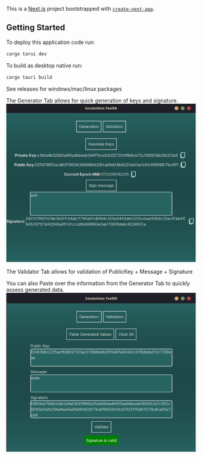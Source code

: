 This is a [Next.js](https://nextjs.org/) project bootstrapped with [`create-next-app`](https://github.com/vercel/next.js/tree/canary/packages/create-next-app).

## Getting Started

To deploy this application code run:

```bash
cargo tarui dev
```

To build as desktop native run:

```bash
cargo tauri build
```

See releases for windows/mac/linux packages

The Generator Tab allows for quick generation of keys and signature.
![alt text](./.images/generation.png "Generation Tab")

The Validator Tab allows for validation of PublicKey + Message + Signature

You can also Paste over the information from the Generator Tab to quickly assess generated data.
![alt text](./.images/validation.png "Validation Tab")